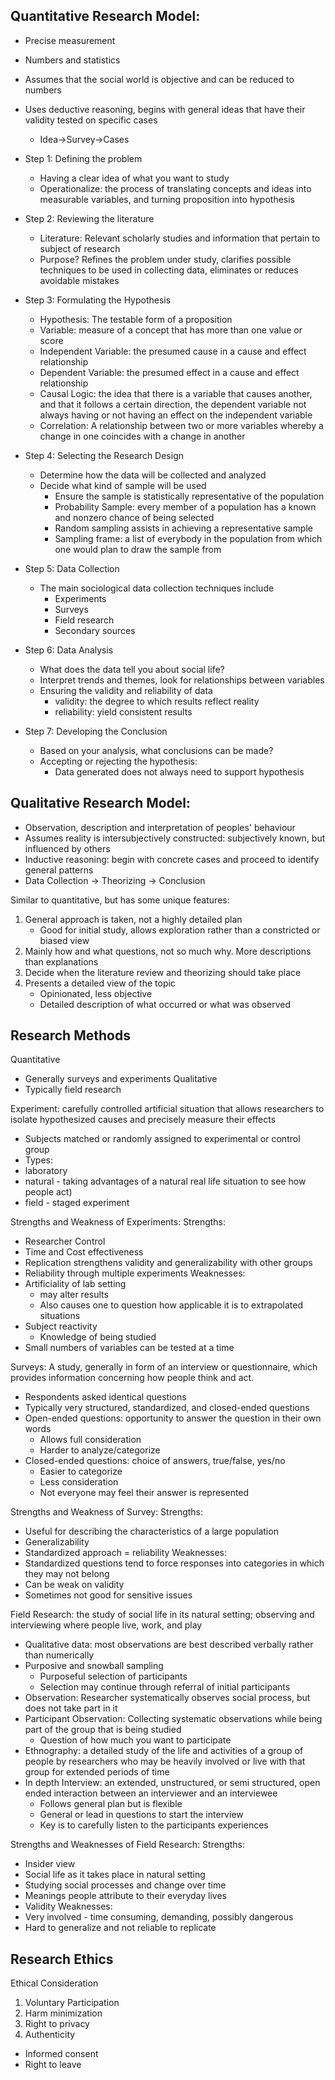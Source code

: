 Quantitative Research Model:
--
- Precise measurement
- Numbers and statistics
- Assumes that the social world is objective and can be reduced to numbers
- Uses deductive reasoning, begins with general ideas that have their validity tested on specific cases
	- Idea->Survey->Cases

- Step 1: Defining the problem
	- Having a clear idea of what you want to study
	- Operationalize: the process of translating concepts and ideas into measurable variables, and turning proposition into hypothesis
- Step 2: Reviewing the literature
	- Literature: Relevant scholarly studies and information that pertain to subject of research
	- Purpose? Refines the problem under study, clarifies possible techniques to be used in collecting data, eliminates or reduces avoidable mistakes
- Step 3: Formulating the Hypothesis
	- Hypothesis: The testable form of a proposition
	- Variable: measure of a concept that has more than one value or score
	- Independent Variable: the presumed cause in a cause and effect relationship
	- Dependent Variable: the presumed effect in a cause and effect relationship
	- Causal Logic: the idea that there is a variable that causes another, and that it follows a certain direction, the dependent variable not always having or not having an effect on the independent variable
	- Correlation: A relationship between two or more variables whereby a change in one coincides with a change in another
- Step 4: Selecting the Research Design
	- Determine how the data will be collected and analyzed
	- Decide what kind of sample will be used
		- Ensure the sample is statistically representative of the population
		- Probability Sample: every member of a population has a known and nonzero chance of being selected
		- Random sampling assists in achieving a representative sample
		- Sampling frame: a list of everybody in the population from which one would plan to draw the sample from
- Step 5: Data Collection
	- The main sociological data collection techniques include
		- Experiments
		- Surveys
		- Field research
		- Secondary sources
- Step 6: Data Analysis
	- What does the data tell you about social life?
	- Interpret trends and themes, look for relationships between variables
	- Ensuring the validity and reliability of data
		- validity: the degree to which results reflect reality
		- reliability: yield consistent results
- Step 7: Developing the Conclusion
	- Based on your analysis, what conclusions can be made?
	- Accepting or rejecting the hypothesis:
		- Data generated does not always need to support hypothesis

Qualitative Research Model:
--
- Observation, description and interpretation of peoples' behaviour
- Assumes reality is intersubjectively constructed: subjectively known, but influenced by others
- Inductive reasoning: begin with concrete cases and proceed to identify general patterns
- Data Collection -> Theorizing -> Conclusion

Similar to quantitative, but has some unique features:
1. General approach is taken, not a highly detailed plan
	- Good for initial study, allows exploration rather than a constricted or biased view
2. Mainly how and what questions, not so much why. More descriptions than explanations
3. Decide when the literature review and theorizing should take place
4. Presents a detailed view of the topic
	- Opinionated, less objective
	- Detailed description of what occurred or what was observed

Research Methods
--
Quantitative
- Generally surveys and experiments
Qualitative
- Typically field research

Experiment: carefully controlled artificial situation that allows researchers to isolate hypothesized causes and precisely measure their effects
- Subjects matched or randomly assigned to experimental or control group
- Types: 
- laboratory
- natural - taking advantages of a natural real life situation to see how people act)
- field - staged experiment

Strengths and Weakness of Experiments:
Strengths:
- Researcher Control
- Time and Cost effectiveness
- Replication strengthens validity and generalizability with other groups
- Reliability through multiple experiments
Weaknesses:
- Artificiality of lab setting 
	- may alter results
	- Also causes one to question how applicable it is to extrapolated situations
- Subject reactivity
	- Knowledge of being studied
- Small numbers of variables can be tested at a time

Surveys: A study, generally in form of an interview or questionnaire, which provides information concerning how people think and act.
- Respondents asked identical questions
- Typically very structured, standardized, and closed-ended questions
- Open-ended questions: opportunity to answer the question in their own words
	- Allows full consideration
	- Harder to analyze/categorize
- Closed-ended questions: choice of answers, true/false, yes/no
	- Easier to categorize
	- Less consideration
	- Not everyone may feel their answer is represented

Strengths and Weakness of Survey:
Strengths:
- Useful for describing the characteristics of a large population 
- Generalizability
- Standardized approach = reliability
Weaknesses:
- Standardized questions tend to force responses into categories in which they may not belong
- Can be weak on validity
- Sometimes not good for sensitive issues

Field Research: the study of social life in its natural setting; observing and interviewing where people live, work, and play
- Qualitative data: most observations are best described verbally rather than numerically
- Purposive and snowball sampling
	- Purposeful selection of participants
	- Selection may continue through referral of initial participants
- Observation: Researcher systematically observes social process, but does not take part in it
- Participant Observation: Collecting systematic observations while being part of the group that is being studied 
	- Question of how much you want to participate
- Ethnography: a detailed study of the life and activities of a group of people by researchers who may be heavily involved or live with that group for extended periods of time
- In depth Interview: an extended, unstructured, or semi structured, open ended interaction between an interviewer and an interviewee
	- Follows general plan but is flexible
	- General or lead in questions to start the interview
	- Key is to carefully listen to the participants experiences

Strengths and Weaknesses of Field Research:
Strengths:
- Insider view
- Social life as it takes place in natural setting
- Studying social processes and change over time
- Meanings people attribute to their everyday lives
- Validity
Weaknesses:
- Very involved - time consuming, demanding, possibly dangerous
- Hard to generalize and not reliable to replicate

Research Ethics
--
Ethical Consideration
1. Voluntary Participation
2. Harm minimization
3. Right to privacy
4. Authenticity
- Informed consent
- Right to leave











	
